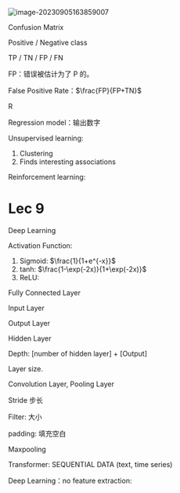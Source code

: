![image-20230905163859007](C:\Users\13439\AppData\Roaming\Typora\typora-user-images\image-20230905163859007.png)

Confusion Matrix

Positive / Negative class



TP / TN / FP / FN

FP：错误被估计为了 P 的。

False Positive Rate：$\frac{FP}{FP+TN}$

R

Regression model：输出数字

Unsupervised learning:

1. Clustering
2. Finds interesting associations

Reinforcement learning:

# Lec 9

Deep Learning

Activation Function:

1. Sigmoid: $\frac{1}{1+e^{-x}}$
2. tanh: $\frac{1-\exp(-2x)}{1+\exp(-2x)}$
3. ReLU: 

Fully Connected Layer

Input Layer

Output Layer

Hidden Layer

Depth: [number of hidden layer] + [Output]

Layer size.

Convolution Layer, Pooling Layer

Stride 步长

Filter: 大小

padding: 填充空白

Maxpooling

Transformer: SEQUENTIAL DATA (text, time series)

Deep Learning：no feature extraction: